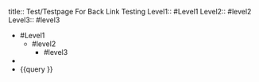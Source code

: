 title:: Test/Testpage For Back Link Testing
Level1:: #Level1 
Level2:: #level2 
Level3:: #level3

- #Level1
	- #level2
		- #level3
-
- {{query }}